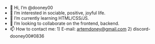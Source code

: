 - 👋 Hi, I’m @dooney00
- 👀 I’m interested in sociable, positive, joyful life.
- 🌱 I’m currently learning HTML/CSS/JS.
- 💞️ I’m looking to collaborate on the frontend, backend.
- 📫 How to contact me: 1) E-mail: artemdoney@gmail.com
                         2) discord-dooney00#0836

<!---
dooney00/dooney00 is a ✨ special ✨ repository because its `README.md` (this file) appears on your GitHub profile.
You can click the Preview link to take a look at your changes.
--->
